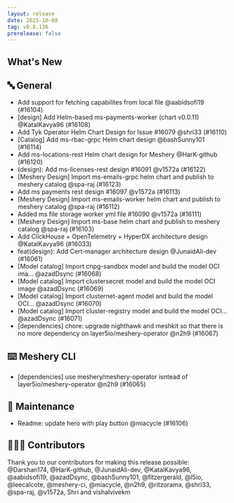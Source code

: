 ```yaml
---
layout: release
date: 2025-10-08
tag: v0.8.136
prerelease: false
---
```


## What's New
## 🔤 General
- Add support for fetching capabilites from local file @aabidsofi19 (#16104)
- \[design\] Add Helm-based ms-payments-worker (chart v0.0.11) @KatalKavya96 (#16108)
- Add Tyk Operator Helm Chart Design for Issue #16079 @shri33 (#16110)
- \[Catalog\] Add ms-rbac-grpc Helm chart design @bashSunny101 (#16114)
- Add ms-locations-rest Helm chart design for Meshery @HarK-github (#16120)
- (design): Add ms-licenses-rest design #16091 @v1572a (#16122)
- \[Meshery Design\] Import ms-emails-grpc helm chart and publish to meshery catalog @spa-raj (#16123)
- Add ms payments rest design #16097 @v1572a (#16113)
- \[Meshery Design\] Import ms-emails-worker helm chart and publish to meshery catalog  @spa-raj (#16112)
- Added ms file storage worker yml file #16090 @v1572a (#16111)
- \[Meshery Design\] Import ms-base helm chart and publish to meshery catalog @spa-raj (#16103)
- Add ClickHouse + OpenTelemetry + HyperDX architecture design @KatalKavya96 (#16033)
- feat(design): Add Cert-manager architecture design @JunaidAli-dev (#16061)
- \[Model catalog\] Import cnpg-sandbox model and build the model OCI ima… @azadDsync (#16068)
- \[Model catalog\] Import clustersecret model and build the model OCI image @azadDsync (#16069)
- \[Model catalog\] Import clusternet-agent model and build the model OCI… @azadDsync (#16070)
- \[Model catalog\] Import cluster-registry model and build the model OCI… @azadDsync (#16071)
- \[dependencies\] chore: upgrade nighthawk and meshkit so that there is no more dependency on layer5io/meshery-operator @n2h9 (#16067)

## ⌨️ Meshery CLI

- \[dependencies\] use meshery/meshery-operator isntead of layer5io/meshery-operator @n2h9 (#16065)

## 🧰 Maintenance

- Readme: update hero with play button @miacycle (#16106)

## 👨🏽‍💻 Contributors

Thank you to our contributors for making this release possible:
@Darshan174, @HarK-github, @JunaidAli-dev, @KatalKavya96, @aabidsofi19, @azadDsync, @bashSunny101, @fitzergerald, @l5io, @leecalcote, @meshery-ci, @miacycle, @n2h9, @ritzorama, @shri33, @spa-raj, @v1572a, Shri and vishalvivekm

